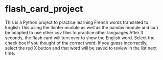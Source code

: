 # flash_card_project
This is a Python project to practice learning French words translated to English
This using the tkinter module as well as the pandas module and can be adapted to use other csv files to practice other languages
After 3 seconds, the flash card will turn over to show the English word.  Select the check box if you thought of the correct word.
If you guess incorrectlly, select the red X button and that word will be saved to review in the list next time.
